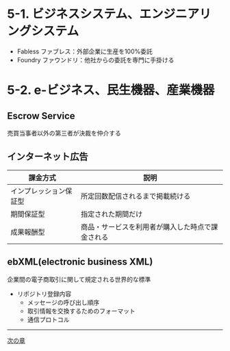# 5-1. ビジネスシステム、エンジニアリングシステム

- Fabless ファブレス：外部企業に生産を100%委託
- Foundry ファウンドリ：他社からの委託を専門に手掛ける

# 5-2. e-ビジネス、民生機器、産業機器

## Escrow Service
売買当事者以外の第三者が決裁を仲介する

## インターネット広告

|課金方式|説明|
|---|---|
|インプレッション保証型|所定回数配信されるまで掲載続ける|
|期間保証型|指定された期間だけ|
|成果報酬型|商品・サービスを利用者が購入した時点で課金される|

## ebXML(electronic business XML)
企業間の電子商取引に関して規定される世界的な標準

- リポジトリ登録内容
  - メッセージの呼び出し順序
  - 取引情報を交換するためのフォーマット
  - 通信プロトコル

- - -
[次の章](./06_CorporateActivities.md)
